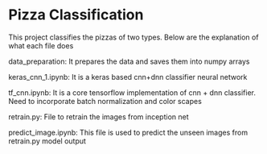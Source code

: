 # Pizza Classification

This project classifies the pizzas of two types. Below are the explanation of what each file does

data_preparation: It prepares the data and saves them into numpy arrays

keras_cnn_1.ipynb: It is a keras based cnn+dnn classifier neural network

tf_cnn.ipynb: It is a core tensorflow implementation of cnn + dnn classifier. Need to incorporate batch normalization and color scapes

retrain.py: File to retrain the images from inception net

predict_image.ipynb: This file is used to predict the unseen images from retrain.py model output
